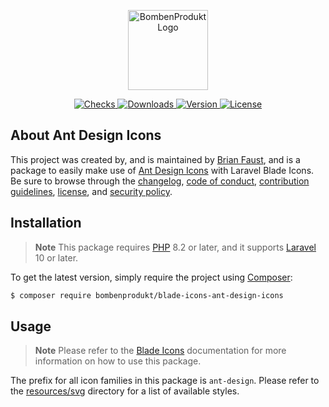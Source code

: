 <p align="center">
    <a href="https://bombenprodukt.com" target="_blank">
        <img src="https://raw.githubusercontent.com/faustbrian/assets/main/logo-text.svg" width="128" alt="BombenProdukt Logo" />
    </a>
</p>

<p align="center">
    <a href="https://github.com/faustbrian/blade-icons-ant-design-icons/actions">
        <img src="https://badge.sh/github/check-runs/BombenProdukt/blade-icons-ant-design-icons" alt="Checks" />
    </a>
    <a href="https://packagist.org/packages/bombenprodukt/blade-icons-ant-design-icons">
        <img src="https://badge.sh/packagist/downloads/BombenProdukt/blade-icons-ant-design-icons" alt="Downloads" />
    </a>
    <a href="https://packagist.org/packages/bombenprodukt/blade-icons-ant-design-icons">
        <img src="https://badge.sh/packagist/version/BombenProdukt/blade-icons-ant-design-icons" alt="Version" />
    </a>
    <a href="https://packagist.org/packages/bombenprodukt/blade-icons-ant-design-icons">
        <img src="https://badge.sh/packagist/license/BombenProdukt/blade-icons-ant-design-icons" alt="License" />
    </a>
</p>

## About Ant Design Icons

This project was created by, and is maintained by [Brian Faust](https://github.com/faustbrian), and is a package to easily make use of [Ant Design Icons](https://github.com/ant-design/ant-design-icons) with Laravel Blade Icons. Be sure to browse through the [changelog](CHANGELOG.md), [code of conduct](.github/CODE_OF_CONDUCT.md), [contribution guidelines](.github/CONTRIBUTING.md), [license](LICENSE), and [security policy](.github/SECURITY.md).

## Installation

> **Note**
> This package requires [PHP](https://www.php.net/) 8.2 or later, and it supports [Laravel](https://laravel.com/) 10 or later.

To get the latest version, simply require the project using [Composer](https://getcomposer.org/):

```bash
$ composer require bombenprodukt/blade-icons-ant-design-icons
```

## Usage

> **Note**
> Please refer to the [Blade Icons](https://github.com/faustbrian/blade-icons) documentation for more information on how to use this package.

The prefix for all icon families in this package is `ant-design`. Please refer to the [resources/svg](/resources/svg) directory for a list of available styles.
